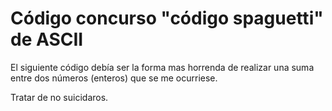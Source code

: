 <h1> Código concurso "código spaguetti" de ASCII </h1>

El siguiente código debía ser la forma mas horrenda de realizar una suma entre dos números (enteros) que se me ocurriese.

Tratar de no suicidaros.

